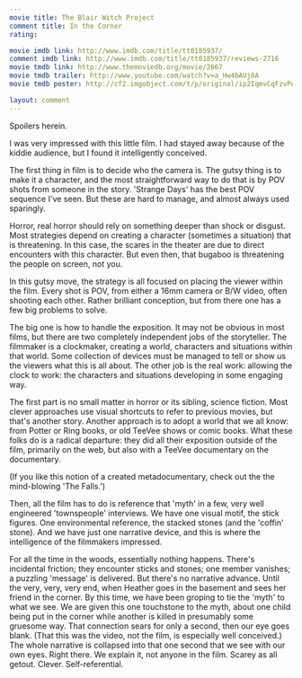 ```yaml
---
movie title: The Blair Witch Project
comment title: In the Corner
rating: 

movie imdb link: http://www.imdb.com/title/tt0185937/
comment imdb link: http://www.imdb.com/title/tt0185937/reviews-2716
movie tmdb link: http://www.themoviedb.org/movie/2667
movie tmdb trailer: http://www.youtube.com/watch?v=a_Hw4bAUj8A
movie tmdb poster: http://cf2.imgobject.com/t/p/original/ip2IqmvCqFzvPe8RAHpT1My6XM9.jpg

layout: comment
---
```


Spoilers herein.

I was very impressed with this little film. I had stayed away because of the kiddie audience, but I found it intelligently conceived.

The first thing in film is to decide who the camera is. The gutsy thing is to make it a character, and the most straightforward way to do that is by POV shots from someone in the story. 'Strange Days' has the best POV sequence I've seen. But these are hard to manage, and almost always used sparingly.

Horror, real horror should rely on something deeper than shock or disgust. Most strategies depend on creating a character (sometimes a situation) that is threatening. In this case, the scares in the theater are due to direct encounters with this character. But even then, that bugaboo is threatening the people on screen, not you.

In this gutsy move, the strategy is all focused on placing the viewer within the film. Every shot is POV, from either a 16mm camera or B/W video, often shooting each other. Rather brilliant conception, but from there one has a few big problems to solve.

The big one is how to handle the exposition. It may not be obvious in most films, but there are two completely independent jobs of the storyteller. The filmmaker is a clockmaker, creating a world, characters and situations within that world. Some collection of devices must be managed to tell or show us the viewers what this is all about. The other job is the real work: allowing the clock to work: the characters and situations developing in some engaging way.

The first part is no small matter in horror or its sibling, science fiction. Most clever approaches use visual shortcuts to refer to previous movies, but that's another story. Another approach is to adopt a world that we all know: from Potter or Ring books, or old TeeVee shows or comic books. What these folks do is a radical departure: they did all their exposition outside of the film, primarily on the web, but also with a TeeVee documentary on the documentary. 

(If you like this notion of a created metadocumentary, check out the the mind-blowing 'The Falls.')

Then, all the film has to do is reference that 'myth' in a few, very well engineered 'townspeople' interviews. We have one visual motif, the stick figures. One environmental reference, the stacked stones (and the 'coffin' stone). And we have just one narrative device, and this is where the intelligence of the filmmakers impressed.

For all the time in the woods, essentially nothing happens. There's incidental friction; they encounter sticks and stones; one member vanishes; a puzzling 'message' is delivered. But there's no narrative advance. Until the very, very, very end, when Heather goes in the basement and sees her friend in the corner. By this time, we have been groping to tie the 'myth' to what we see. We are given this one touchstone to the myth, about one child being put in the corner while another is killed in presumably some gruesome way. That connection sears for only a second, then our eye goes blank. (That this was the video, not the film, is especially well conceived.) The whole narrative is collapsed into that one second that we see with our own eyes. Right there. We explain it, not anyone in the film. Scarey as all getout. Clever. Self-referential.